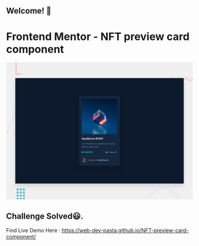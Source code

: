## Welcome! 👋

# Frontend Mentor - NFT preview card component

![Design preview for the NFT preview card component coding challenge](./design/desktop-preview.jpg)

## Challenge Solved😃.

Find Live Demo Here : https://web-dev-pasta.github.io/NFT-preview-card-component/

